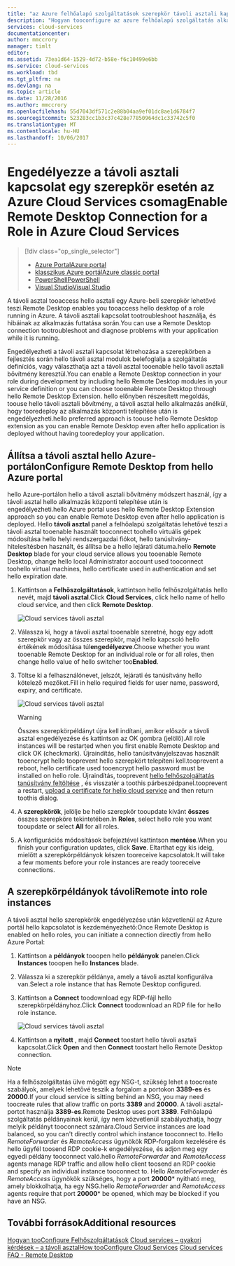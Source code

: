 ```yaml
---
title: "az Azure felhőalapú szolgáltatások szerepkör távoli asztali kapcsolat aaaEnable |} Microsoft Docs"
description: "Hogyan tooconfigure az azure felhőalapú szolgáltatás alkalmazás tooallow távoli asztali kapcsolatok"
services: cloud-services
documentationcenter: 
author: mmccrory
manager: timlt
editor: 
ms.assetid: 73ea1d64-1529-4d72-b58e-f6c10499e6bb
ms.service: cloud-services
ms.workload: tbd
ms.tgt_pltfrm: na
ms.devlang: na
ms.topic: article
ms.date: 11/28/2016
ms.author: mmccrory
ms.openlocfilehash: 55d7043df571c2e88b04aa9ef01dc8ae1d6784f7
ms.sourcegitcommit: 523283cc1b3c37c428e77850964dc1c33742c5f0
ms.translationtype: MT
ms.contentlocale: hu-HU
ms.lasthandoff: 10/06/2017
---
```

# <a name="enable-remote-desktop-connection-for-a-role-in-azure-cloud-services"></a><span data-ttu-id="4bbcc-103">Engedélyezze a távoli asztali kapcsolat egy szerepkör esetén az Azure Cloud Services csomag</span><span class="sxs-lookup"><span data-stu-id="4bbcc-103">Enable Remote Desktop Connection for a Role in Azure Cloud Services</span></span>
> [!div class="op_single_selector"]
> * [<span data-ttu-id="4bbcc-104">Azure Portal</span><span class="sxs-lookup"><span data-stu-id="4bbcc-104">Azure portal</span></span>](cloud-services-role-enable-remote-desktop-new-portal.md)
> * [<span data-ttu-id="4bbcc-105">klasszikus Azure portál</span><span class="sxs-lookup"><span data-stu-id="4bbcc-105">Azure classic portal</span></span>](cloud-services-role-enable-remote-desktop.md)
> * [<span data-ttu-id="4bbcc-106">PowerShell</span><span class="sxs-lookup"><span data-stu-id="4bbcc-106">PowerShell</span></span>](cloud-services-role-enable-remote-desktop-powershell.md)
> * [<span data-ttu-id="4bbcc-107">Visual Studio</span><span class="sxs-lookup"><span data-stu-id="4bbcc-107">Visual Studio</span></span>](../vs-azure-tools-remote-desktop-roles.md)
>
>

<span data-ttu-id="4bbcc-108">A távoli asztal tooaccess hello asztali egy Azure-beli szerepkör lehetővé teszi.</span><span class="sxs-lookup"><span data-stu-id="4bbcc-108">Remote Desktop enables you tooaccess hello desktop of a role running in Azure.</span></span> <span data-ttu-id="4bbcc-109">A távoli asztali kapcsolat tootroubleshoot használja, és hibáinak az alkalmazás futtatása során.</span><span class="sxs-lookup"><span data-stu-id="4bbcc-109">You can use a Remote Desktop connection tootroubleshoot and diagnose problems with your application while it is running.</span></span>

<span data-ttu-id="4bbcc-110">Engedélyezheti a távoli asztali kapcsolat létrehozása a szerepkörben a fejlesztés során hello távoli asztal modulok belefoglalja a szolgáltatás definíciós, vagy választhatja azt a távoli asztal tooenable hello távoli asztali bővítmény keresztül.</span><span class="sxs-lookup"><span data-stu-id="4bbcc-110">You can enable a Remote Desktop connection in your role during development by including hello Remote Desktop modules in your service definition or you can choose tooenable Remote Desktop through hello Remote Desktop Extension.</span></span> <span data-ttu-id="4bbcc-111">hello előnyben részesített megoldás, toouse hello távoli asztali bővítmény, a távoli asztal hello alkalmazás anélkül, hogy tooredeploy az alkalmazás központi telepítése után is engedélyezheti.</span><span class="sxs-lookup"><span data-stu-id="4bbcc-111">hello preferred approach is toouse hello Remote Desktop extension as you can enable Remote Desktop even after hello application is deployed without having tooredeploy your application.</span></span>

## <a name="configure-remote-desktop-from-hello-azure-portal"></a><span data-ttu-id="4bbcc-112">Állítsa a távoli asztal hello Azure-portálon</span><span class="sxs-lookup"><span data-stu-id="4bbcc-112">Configure Remote Desktop from hello Azure portal</span></span>
<span data-ttu-id="4bbcc-113">hello Azure-portálon hello a távoli asztali bővítmény módszert használ, így a távoli asztal hello alkalmazás központi telepítése után is engedélyezheti.</span><span class="sxs-lookup"><span data-stu-id="4bbcc-113">hello Azure portal uses hello Remote Desktop Extension approach so you can enable Remote Desktop even after hello application is deployed.</span></span> <span data-ttu-id="4bbcc-114">Hello **távoli asztal** panel a felhőalapú szolgáltatás lehetővé teszi a távoli asztal tooenable használt tooconnect toohello virtuális gépek módosítása hello helyi rendszergazdai fiókot, hello tanúsítvány-hitelesítésben használt, és állítsa be a hello lejárati dátuma.</span><span class="sxs-lookup"><span data-stu-id="4bbcc-114">hello **Remote Desktop** blade for your cloud service allows you tooenable Remote Desktop, change hello local Administrator account used tooconnect toohello virtual machines, hello certificate used in authentication and set hello expiration date.</span></span>

1. <span data-ttu-id="4bbcc-115">Kattintson a **Felhőszolgáltatások**, kattintson hello felhőszolgáltatás hello nevét, majd **távoli asztal**.</span><span class="sxs-lookup"><span data-stu-id="4bbcc-115">Click **Cloud Services**, click hello name of hello cloud service, and then click **Remote Desktop**.</span></span>

    ![Cloud services távoli asztal](./media/cloud-services-role-enable-remote-desktop-new-portal/CloudServices_Remote_Desktop.png)

2. <span data-ttu-id="4bbcc-117">Válassza ki, hogy a távoli asztal tooenable szeretné, hogy egy adott szerepkör vagy az összes szerepkör, majd hello kapcsoló hello értékének módosítása túl**engedélyezve**.</span><span class="sxs-lookup"><span data-stu-id="4bbcc-117">Choose whether you want tooenable Remote Desktop for an individual role or for all roles, then change hello value of hello switcher too**Enabled**.</span></span>

3. <span data-ttu-id="4bbcc-118">Töltse ki a felhasználónevet, jelszót, lejárati és tanúsítvány hello kötelező mezőket.</span><span class="sxs-lookup"><span data-stu-id="4bbcc-118">Fill in hello required fields for user name, password, expiry, and certificate.</span></span>

    ![Cloud services távoli asztal](./media/cloud-services-role-enable-remote-desktop-new-portal/CloudServices_Remote_Desktop_Details.png)

   > [!WARNING]
   > <span data-ttu-id="4bbcc-120">Összes szerepkörpéldányt újra kell indítani, amikor először a távoli asztal engedélyezése és kattintson az OK gombra (jelölő).</span><span class="sxs-lookup"><span data-stu-id="4bbcc-120">All role instances will be restarted when you first enable Remote Desktop and click OK (checkmark).</span></span> <span data-ttu-id="4bbcc-121">Újraindítás, hello tanúsítványjelszavas használt tooencrypt hello tooprevent hello szerepkört telepíteni kell.</span><span class="sxs-lookup"><span data-stu-id="4bbcc-121">tooprevent a reboot, hello certificate used tooencrypt hello password must be installed on hello role.</span></span> <span data-ttu-id="4bbcc-122">Újraindítás, tooprevent [hello felhőszolgáltatás tanúsítvány feltöltése](cloud-services-configure-ssl-certificate.md#step-3-upload-a-certificate) , és visszatér a toothis párbeszédpanel.</span><span class="sxs-lookup"><span data-stu-id="4bbcc-122">tooprevent a restart, [upload a certificate for hello cloud service](cloud-services-configure-ssl-certificate.md#step-3-upload-a-certificate) and then return toothis dialog.</span></span>
   >
   >
3. <span data-ttu-id="4bbcc-123">A **szerepkörök**, jelölje be hello szerepkör tooupdate kívánt **összes** összes szerepköre tekintetében.</span><span class="sxs-lookup"><span data-stu-id="4bbcc-123">In **Roles**, select hello role you want tooupdate or select **All** for all roles.</span></span>

4. <span data-ttu-id="4bbcc-124">A konfigurációs módosítások befejeztével kattintson **mentése**.</span><span class="sxs-lookup"><span data-stu-id="4bbcc-124">When you finish your configuration updates, click **Save**.</span></span> <span data-ttu-id="4bbcc-125">Eltarthat egy kis ideig, mielőtt a szerepkörpéldányok készen tooreceive kapcsolatok.</span><span class="sxs-lookup"><span data-stu-id="4bbcc-125">It will take a few moments before your role instances are ready tooreceive connections.</span></span>

## <a name="remote-into-role-instances"></a><span data-ttu-id="4bbcc-126">A szerepkörpéldányok távoli</span><span class="sxs-lookup"><span data-stu-id="4bbcc-126">Remote into role instances</span></span>
<span data-ttu-id="4bbcc-127">A távoli asztal hello szerepkörök engedélyezése után közvetlenül az Azure portál hello kapcsolatot is kezdeményezhető:</span><span class="sxs-lookup"><span data-stu-id="4bbcc-127">Once Remote Desktop is enabled on hello roles, you can initiate a connection directly from hello Azure Portal:</span></span>

1. <span data-ttu-id="4bbcc-128">Kattintson a **példányok** tooopen hello **példányok** panelen.</span><span class="sxs-lookup"><span data-stu-id="4bbcc-128">Click **Instances** tooopen hello **Instances** blade.</span></span>
2. <span data-ttu-id="4bbcc-129">Válassza ki a szerepkör példánya, amely a távoli asztal konfigurálva van.</span><span class="sxs-lookup"><span data-stu-id="4bbcc-129">Select a role instance that has Remote Desktop configured.</span></span>
3. <span data-ttu-id="4bbcc-130">Kattintson a **Connect** toodownload egy RDP-fájl hello szerepkörpéldányhoz.</span><span class="sxs-lookup"><span data-stu-id="4bbcc-130">Click **Connect** toodownload an RDP file for hello role instance.</span></span>

    ![Cloud services távoli asztal](./media/cloud-services-role-enable-remote-desktop-new-portal/CloudServices_Remote_Desktop_Connect.png)

4. <span data-ttu-id="4bbcc-132">Kattintson a **nyitott** , majd **Connect** toostart hello távoli asztali kapcsolat.</span><span class="sxs-lookup"><span data-stu-id="4bbcc-132">Click **Open** and then **Connect** toostart hello Remote Desktop connection.</span></span>

>[!NOTE]
> <span data-ttu-id="4bbcc-133">Ha a felhőszolgáltatás ülve mögött egy NSG-t, szükség lehet a toocreate szabályok, amelyek lehetővé teszik a forgalom a portokon **3389-es** és **20000**.</span><span class="sxs-lookup"><span data-stu-id="4bbcc-133">If your cloud service is sitting behind an NSG, you may need toocreate rules that allow traffic on ports **3389** and **20000**.</span></span>  <span data-ttu-id="4bbcc-134">A távoli asztal-portot használja **3389-es**.</span><span class="sxs-lookup"><span data-stu-id="4bbcc-134">Remote Desktop uses port **3389**.</span></span>  <span data-ttu-id="4bbcc-135">Felhőalapú szolgáltatás példányainak kerül, így nem közvetlenül szabályozhatja, hogy melyik példányt tooconnect számára.</span><span class="sxs-lookup"><span data-stu-id="4bbcc-135">Cloud Service instances are load balanced, so you can't directly control which instance tooconnect to.</span></span>  <span data-ttu-id="4bbcc-136">Hello *RemoteForwarder* és *RemoteAccess* ügynökök RDP-forgalom kezelésére és hello ügyfél toosend RDP cookie-k engedélyezése, és adjon meg egy egyedi példány tooconnect való.</span><span class="sxs-lookup"><span data-stu-id="4bbcc-136">hello *RemoteForwarder* and *RemoteAccess* agents manage RDP traffic and allow hello client toosend an RDP cookie and specify an individual instance tooconnect to.</span></span>  <span data-ttu-id="4bbcc-137">Hello *RemoteForwarder* és *RemoteAccess* ügynökök szükséges, hogy a port **20000*** nyitható meg, amely blokkolhatja, ha egy NSG.</span><span class="sxs-lookup"><span data-stu-id="4bbcc-137">hello *RemoteForwarder* and *RemoteAccess* agents require that port **20000*** be opened, which may be blocked if you have an NSG.</span></span>

## <a name="additional-resources"></a><span data-ttu-id="4bbcc-138">További források</span><span class="sxs-lookup"><span data-stu-id="4bbcc-138">Additional resources</span></span>

<span data-ttu-id="4bbcc-139">[Hogyan tooConfigure Felhőszolgáltatások](cloud-services-how-to-configure.md)
[Cloud services – gyakori kérdések – a távoli asztal](cloud-services-faq.md)</span><span class="sxs-lookup"><span data-stu-id="4bbcc-139">[How tooConfigure Cloud Services](cloud-services-how-to-configure.md)
[Cloud services FAQ - Remote Desktop](cloud-services-faq.md)</span></span>
